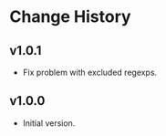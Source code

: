 Change History
==============

v1.0.1
----
* Fix problem with excluded regexps.

v1.0.0
----
* Initial version.
